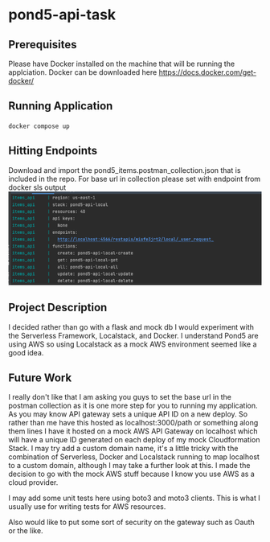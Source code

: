 # pond5-api-task

## Prerequisites 
Please have Docker installed on the machine that will be running the applciation. Docker can be downloaded here https://docs.docker.com/get-docker/

## Running Application
`docker compose up`

## Hitting Endpoints
Download and import the pond5_items.postman_collection.json that is included in the repo. For base url in collection please set with endpoint from docker sls output
![alt text](https://github.com/mickog/pond5-api-task/blob/master/endpoint_image.png?raw=true)

## Project Description
I decided rather than go with a flask and mock db I would experiment with the Serverless Framework, Localstack, and Docker. I understand Pond5 are using AWS so using Localstack as a mock AWS environment seemed like a good idea. 

## Future Work
I really don't like that I am asking you guys to set the base url in the postman collection as it is one more step for you to running my application. As you may know API gateway sets a unique API ID on a new deploy. So rather than me have this hosted as localhost:3000/path or something along them lines I have it hosted on a mock AWS API Gateway on localhost which will have a unique ID generated on each deploy of my mock Cloudformation Stack. I may try add a custom domain name, it's a little tricky with the combination of Serverless, Docker and Localstack running to map localhost to a custom domain, although I may take a further look at this. I made the decision to go with the mock AWS stuff because I know you use AWS as a cloud provider. 

I may add some unit tests here using boto3 and moto3 clients. This is what I usually use for writing tests for AWS resources.

Also would like to put some sort of security on the gateway such as Oauth or the like.
